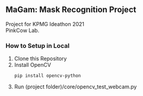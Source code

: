 ## MaGam: Mask Recognition Project
Project for KPMG Ideathon 2021    
PinkCow Lab.

### How to Setup in Local
1. Clone this Repository
1. Install OpenCV
    ```
    pip install opencv-python
    ```
1. Run (project folder)/core/opencv_test_webcam.py
